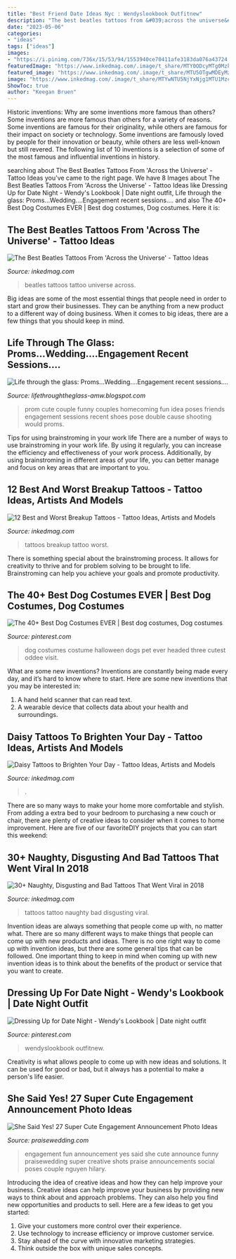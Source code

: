 ```yaml
---
title: "Best Friend Date Ideas Nyc : Wendyslookbook Outfitnew"
description: "The best beatles tattoos from &#039;across the universe&#039;"
date: "2023-05-06"
categories:
- "ideas"
tags: ["ideas"]
images:
- "https://i.pinimg.com/736x/15/53/94/1553940ce70411afe3183da076a43724.jpg"
featuredImage: "https://www.inkedmag.com/.image/t_share/MTY0ODcyMTg0MzkxNTQyMDc0/beatles-tattoos-fb.jpg"
featured_image: "https://www.inkedmag.com/.image/t_share/MTU5OTgwMDEyMzYyMDE2MTE5/breakup-tattoo-fb.jpg"
image: "https://www.inkedmag.com/.image/t_share/MTYwNTU5NjYxNjg1MTU1Mzc0/viral-2018-fb.jpg"
ShowToc: true
author: "Keegan Bruen"
---
```



Historic inventions: Why are some inventions more famous than others?
Some inventions are more famous than others for a variety of reasons. Some inventions are famous for their originality, while others are famous for their impact on society or technology. Some inventions are famously loved by people for their innovation or beauty, while others are less well-known but still revered. 
The following list of 10 inventions is a selection of some of the most famous and influential inventions in history.

	

		
searching about The Best Beatles Tattoos From &#039;Across the Universe&#039; - Tattoo Ideas you've came to the right page. We have 8 Images about The Best Beatles Tattoos From &#039;Across the Universe&#039; - Tattoo Ideas like Dressing Up for Date Night - Wendy&#039;s Lookbook | Date night outfit, Life through the glass: Proms...Wedding....Engagement recent sessions.... and also The 40+ Best Dog Costumes EVER | Best dog costumes, Dog costumes. Here it is:
		
    
## The Best Beatles Tattoos From &#039;Across The Universe&#039; - Tattoo Ideas

<img loading=lazy src="https://www.inkedmag.com/.image/t_share/MTY0ODcyMTg0MzkxNTQyMDc0/beatles-tattoos-fb.jpg" onerror="this.onerror=null;this.src='https://tse1.mm.bing.net/th?id=OIP.y4X7TRfhr4CmA8S8j5tJXgHaD4&amp;pid=15.1';" alt="The Best Beatles Tattoos From &#039;Across the Universe&#039; - Tattoo Ideas">

_Source: inkedmag.com_

>beatles tattoos tattoo universe across. 

	

Big ideas are some of the most essential things that people need in order to start and grow their businesses. They can be anything from a new product to a different way of doing business. When it comes to big ideas, there are a few things that you should keep in mind. 

    
## Life Through The Glass: Proms...Wedding....Engagement Recent Sessions....

<img loading=lazy src="http://1.bp.blogspot.com/-F6Zb6brfShA/UXtCZUARcWI/AAAAAAAABU8/XMab8AcA_Dg/s1600/1wmDSC_4965.JPG" onerror="this.onerror=null;this.src='https://tse1.mm.bing.net/th?id=OIP.Z0gas9vF_B_SyPhWLiUGCQHaKr&amp;pid=15.1';" alt="Life through the glass: Proms...Wedding....Engagement recent sessions....">

_Source: lifethroughtheglass-amw.blogspot.com_

>prom cute couple funny couples homecoming fun idea poses friends engagement sessions recent shoes pose double cause shooting would proms. 

	

Tips for using brainstroming in your work life
There are a number of ways to use brainstroming in your work life. By using it regularly, you can increase the efficiency and effectiveness of your work process. Additionally, by using brainstroming in different areas of your life, you can better manage and focus on key areas that are important to you.

    
## 12 Best And Worst Breakup Tattoos - Tattoo Ideas, Artists And Models

<img loading=lazy src="https://www.inkedmag.com/.image/t_share/MTU5OTgwMDEyMzYyMDE2MTE5/breakup-tattoo-fb.jpg" onerror="this.onerror=null;this.src='https://tse4.mm.bing.net/th?id=OIP.LRYBPKJb9Z9ZxtS3ca001wHaD4&amp;pid=15.1';" alt="12 Best and Worst Breakup Tattoos - Tattoo Ideas, Artists and Models">

_Source: inkedmag.com_

>tattoos breakup tattoo worst. 

	

There is something special about the brainstroming process. It allows for creativity to thrive and for problem solving to be brought to life. Brainstroming can help you achieve your goals and promote productivity.

    
## The 40+ Best Dog Costumes EVER | Best Dog Costumes, Dog Costumes

<img loading=lazy src="https://i.pinimg.com/736x/66/96/2a/66962a2179014bf5767d287c01dd9d67--costume-ideas-dog-costumes.jpg" onerror="this.onerror=null;this.src='https://tse2.mm.bing.net/th?id=OIP.-XtBOZidVIbbH5JWwuz5WQHaLG&amp;pid=15.1';" alt="The 40+ Best Dog Costumes EVER | Best dog costumes, Dog costumes">

_Source: pinterest.com_

>dog costumes costume halloween dogs pet ever headed three cutest oddee visit. 

	

What are some new inventions?
Inventions are constantly being made every day, and it’s hard to know where to start. Here are some new inventions that you may be interested in: 
1. A hand held scanner that can read text.
2. A wearable device that collects data about your health and surroundings. 

    
## Daisy Tattoos To Brighten Your Day - Tattoo Ideas, Artists And Models

<img loading=lazy src="https://www.inkedmag.com/.image/t_share/MTcwMDQ2MDMzMjYxMjQxNzIx/daisy.png" onerror="this.onerror=null;this.src='https://tse4.mm.bing.net/th?id=OIP.y6-XkT0jG_8dtDmZixNxlwHaD4&amp;pid=15.1';" alt="Daisy Tattoos to Brighten Your Day - Tattoo Ideas, Artists and Models">

_Source: inkedmag.com_

>. 

	

There are so many ways to make your home more comfortable and stylish. From adding a extra bed to your bedroom to purchasing a new couch or chair, there are plenty of creative ideas to consider when it comes to home improvement. Here are five of our favoriteDIY projects that you can start this weekend: 

    
## 30+ Naughty, Disgusting And Bad Tattoos That Went Viral In 2018

<img loading=lazy src="https://www.inkedmag.com/.image/t_share/MTYwNTU5NjYxNjg1MTU1Mzc0/viral-2018-fb.jpg" onerror="this.onerror=null;this.src='https://tse4.mm.bing.net/th?id=OIP.5f-CxQ-Ki4dxVRJ1NbLLJAHaD4&amp;pid=15.1';" alt="30+ Naughty, Disgusting and Bad Tattoos That Went Viral in 2018">

_Source: inkedmag.com_

>tattoos tattoo naughty bad disgusting viral. 

	

Invention ideas are always something that people come up with, no matter what. There are so many different ways to make things that people can come up with new products and ideas. There is no one right way to come up with invention ideas, but there are some general tips that can be followed. One important thing to keep in mind when coming up with new invention ideas is to think about the benefits of the product or service that you want to create.

    
## Dressing Up For Date Night - Wendy&#039;s Lookbook | Date Night Outfit

<img loading=lazy src="https://i.pinimg.com/736x/15/53/94/1553940ce70411afe3183da076a43724.jpg" onerror="this.onerror=null;this.src='https://tse2.mm.bing.net/th?id=OIP.PIy5bNqpKdt078i5gDUcJQAAAA&amp;pid=15.1';" alt="Dressing Up for Date Night - Wendy&#039;s Lookbook | Date night outfit">

_Source: pinterest.com_

>wendyslookbook outfitnew. 

	

Creativity is what allows people to come up with new ideas and solutions. It can be used for good or bad, but it always has a potential to make a person's life easier.

    
## She Said Yes! 27 Super Cute Engagement Announcement Photo Ideas

<img loading=lazy src="https://www.praisewedding.com/wp-content/uploads/2014/09/engagement-announcement01-fun.jpg" onerror="this.onerror=null;this.src='https://tse2.mm.bing.net/th?id=OIP.zBo1GlysUcqsu6FGUSR49AHaPe&amp;pid=15.1';" alt="She Said Yes! 27 Super Cute Engagement Announcement Photo Ideas">

_Source: praisewedding.com_

>engagement fun announcement yes said she cute announce funny praisewedding super creative shots praise announcements social poses couple nguyen hilary. 

	

Introducing the idea of creative ideas and how they can help improve your business.
Creative ideas can help improve your business by providing new ways to think about and approach problems. They can also help you find new opportunities and products to sell. Here are a few ideas to get you started: 
1. Give your customers more control over their experience.
2. Use technology to increase efficiency or improve customer service.
3. Stay ahead of the curve with innovative marketing strategies.
4. Think outside the box with unique sales concepts.

